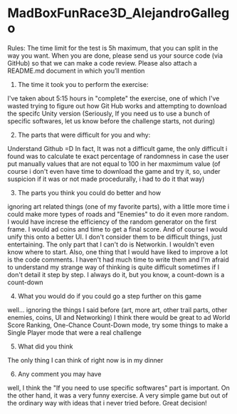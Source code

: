 # MadBoxFunRace3D_AlejandroGallego


Rules:
The time limit for the test is 5h maximum, that you can split in the way you want. When you
are done, please send us your source code (via GitHub) so that we can make a code review.
Please also attach a README.md document in which you’ll mention

1. The time it took you to perform the exercise: 

I've taken about 5:15 hours in "complete" the exercise, one of which I've wasted trying to figure out how Git Hub works and attempting to download the specifc Unity version (Seriously, If you need us to use a bunch of specific softwares, let us know before the challenge starts, not during)

2. The parts that were difficult for you and why:

Understand Github =D
In fact, It was not a difficult game, the only difficult i found was to calculate te exact percentage of randomness in case the user put manually values that are not equal to 100 in her maxmimum value (of course i don't even have time to download the game and try it, so, under suspicion if it was or not made procedurally, i had to do it that way)

3. The parts you think you could do better and how

ignoring art related things (one of my favorite parts), with a little more time i could make more types of roads and "Enemies" to do it  even more random. I would have increse the efficiency of the random generator on the first frame. I would ad coins and time to get a final score. And of course I would unify this onto a better UI. I don't consider them to be difficult things, just entertaining. The only part that I can't do is Networkin. I wouldn't even know where to start. Also, one thing that I would have liked to improve a lot is the code comments. I haven't had much time to write them and I'm afraid to understand my strange way of thinking is quite difficult sometimes if I don't detail it step by step. I always do it, but you know, a count-down is a count-down

4. What you would do if you could go a step further on this game

well... ignoring the things I said before (art, more art, other trail parts, other enemies, coins, UI and Networking) I think there would be great to ad World Score Ranking, One-Chance Count-Down mode, try some things to make a Single Player mode that were a real challenge

5. What did you think

The only thing I can think of right now is in my dinner

6. Any comment you may have

well, I think the "If you need to use specific softwares" part is important. On the other hand, it was a very funny exercise. A very simple game but out of the ordinary way with ideas that i never tried before. Great decision!
